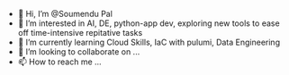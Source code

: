 - 👋 Hi, I’m @Soumendu Pal
- 👀 I’m interested in AI, DE, python-app dev, exploring new tools to ease off time-intensive repitative tasks 
- 🌱 I’m currently learning Cloud Skills, IaC with pulumi, Data Engineering
- 💞️ I’m looking to collaborate on ...
- 📫 How to reach me ...

<!---
pydev369/pydev369 is a ✨ special ✨ repository because its `README.md` (this file) appears on your GitHub profile.
You can click the Preview link to take a look at your changes.
--->
